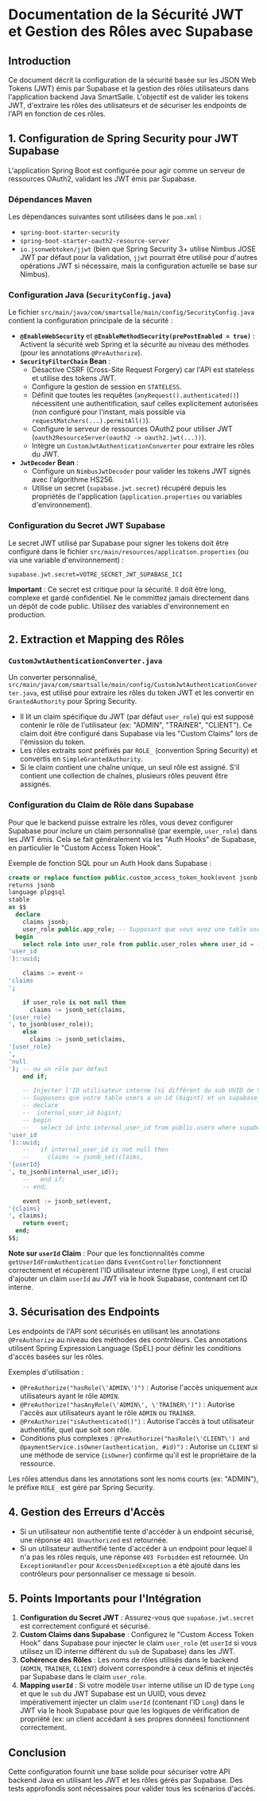 # Documentation de la Sécurité JWT et Gestion des Rôles avec Supabase

## Introduction

Ce document décrit la configuration de la sécurité basée sur les JSON Web Tokens (JWT) émis par Supabase et la gestion des rôles utilisateurs dans l'application backend Java SmartSalle. L'objectif est de valider les tokens JWT, d'extraire les rôles des utilisateurs et de sécuriser les endpoints de l'API en fonction de ces rôles.

## 1. Configuration de Spring Security pour JWT Supabase

L'application Spring Boot est configurée pour agir comme un serveur de ressources OAuth2, validant les JWT émis par Supabase.

### Dépendances Maven

Les dépendances suivantes sont utilisées dans le `pom.xml` :

*   `spring-boot-starter-security`
*   `spring-boot-starter-oauth2-resource-server`
*   `io.jsonwebtoken/jjwt` (bien que Spring Security 3+ utilise Nimbus JOSE JWT par défaut pour la validation, `jjwt` pourrait être utilisé pour d'autres opérations JWT si nécessaire, mais la configuration actuelle se base sur Nimbus).

### Configuration Java (`SecurityConfig.java`)

Le fichier `src/main/java/com/smartsalle/main/config/SecurityConfig.java` contient la configuration principale de la sécurité :

*   **`@EnableWebSecurity`** et **`@EnableMethodSecurity(prePostEnabled = true)`** : Activent la sécurité web Spring et la sécurité au niveau des méthodes (pour les annotations `@PreAuthorize`).
*   **`SecurityFilterChain` Bean** :
    *   Désactive CSRF (Cross-Site Request Forgery) car l'API est stateless et utilise des tokens JWT.
    *   Configure la gestion de session en `STATELESS`.
    *   Définit que toutes les requêtes (`anyRequest().authenticated()`) nécessitent une authentification, sauf celles explicitement autorisées (non configuré pour l'instant, mais possible via `requestMatchers(...).permitAll()`).
    *   Configure le serveur de ressources OAuth2 pour utiliser JWT (`oauth2ResourceServer(oauth2 -> oauth2.jwt(...))`).
    *   Intègre un `CustomJwtAuthenticationConverter` pour extraire les rôles du JWT.
*   **`JwtDecoder` Bean** :
    *   Configure un `NimbusJwtDecoder` pour valider les tokens JWT signés avec l'algorithme HS256.
    *   Utilise un secret (`supabase.jwt.secret`) récupéré depuis les propriétés de l'application (`application.properties` ou variables d'environnement).

### Configuration du Secret JWT Supabase

Le secret JWT utilisé par Supabase pour signer les tokens doit être configuré dans le fichier `src/main/resources/application.properties` (ou via une variable d'environnement) :

```properties
supabase.jwt.secret=VOTRE_SECRET_JWT_SUPABASE_ICI
```

**Important** : Ce secret est critique pour la sécurité. Il doit être long, complexe et gardé confidentiel. Ne le committez jamais directement dans un dépôt de code public. Utilisez des variables d'environnement en production.

## 2. Extraction et Mapping des Rôles

### `CustomJwtAuthenticationConverter.java`

Un converter personnalisé, `src/main/java/com/smartsalle/main/config/CustomJwtAuthenticationConverter.java`, est utilisé pour extraire les rôles du token JWT et les convertir en `GrantedAuthority` pour Spring Security.

*   Il lit un claim spécifique du JWT (par défaut `user_role`) qui est supposé contenir le rôle de l'utilisateur (ex: "ADMIN", "TRAINER", "CLIENT"). Ce claim doit être configuré dans Supabase via les "Custom Claims" lors de l'émission du token.
*   Les rôles extraits sont préfixés par `ROLE_` (convention Spring Security) et convertis en `SimpleGrantedAuthority`.
*   Si le claim contient une chaîne unique, un seul rôle est assigné. S'il contient une collection de chaînes, plusieurs rôles peuvent être assignés.

### Configuration du Claim de Rôle dans Supabase

Pour que le backend puisse extraire les rôles, vous devez configurer Supabase pour inclure un claim personnalisé (par exemple, `user_role`) dans les JWT émis. Cela se fait généralement via les "Auth Hooks" de Supabase, en particulier le "Custom Access Token Hook".

Exemple de fonction SQL pour un Auth Hook dans Supabase :

```sql
create or replace function public.custom_access_token_hook(event jsonb)
returns jsonb
language plpgsql
stable
as $$
  declare
    claims jsonb;
    user_role public.app_role; -- Supposant que vous avez une table user_roles et un type app_role
  begin
    select role into user_role from public.user_roles where user_id = (event->>
'user_id
')::uuid;

    claims := event->
'claims
';

    if user_role is not null then
      claims := jsonb_set(claims, 
'{user_role}
', to_jsonb(user_role));
    else
      claims := jsonb_set(claims, 
'{user_role}
', 
'null
'); -- ou un rôle par défaut
    end if;

    -- Injecter l'ID utilisateur interne (si différent du sub UUID de Supabase)
    -- Supposons que votre table users a un id (bigint) et un supabase_uuid (uuid)
    -- declare
    --  internal_user_id bigint;
    -- begin
    --   select id into internal_user_id from public.users where supabase_uuid = (event->>
'user_id
')::uuid;
    --   if internal_user_id is not null then
    --     claims := jsonb_set(claims, 
'{userId}
', to_jsonb(internal_user_id));
    --   end if;
    -- end;

    event := jsonb_set(event, 
'{claims}
', claims);
    return event;
  end;
$$;
```

**Note sur `userId` Claim** : Pour que les fonctionnalités comme `getUserIdFromAuthentication` dans `EventController` fonctionnent correctement et récupèrent l'ID utilisateur interne (type `Long`), il est crucial d'ajouter un claim `userId` au JWT via le hook Supabase, contenant cet ID interne.

## 3. Sécurisation des Endpoints

Les endpoints de l'API sont sécurisés en utilisant les annotations `@PreAuthorize` au niveau des méthodes des contrôleurs. Ces annotations utilisent Spring Expression Language (SpEL) pour définir les conditions d'accès basées sur les rôles.

Exemples d'utilisation :

*   `@PreAuthorize("hasRole(\'ADMIN\')")` : Autorise l'accès uniquement aux utilisateurs ayant le rôle `ADMIN`.
*   `@PreAuthorize("hasAnyRole(\'ADMIN\', \'TRAINER\')")` : Autorise l'accès aux utilisateurs ayant le rôle `ADMIN` ou `TRAINER`.
*   `@PreAuthorize("isAuthenticated()")` : Autorise l'accès à tout utilisateur authentifié, quel que soit son rôle.
*   Conditions plus complexes : `@PreAuthorize("hasRole(\'CLIENT\') and @paymentService.isOwner(authentication, #id)")` : Autorise un `CLIENT` si une méthode de service (`isOwner`) confirme qu'il est le propriétaire de la ressource.

Les rôles attendus dans les annotations sont les noms courts (ex: "ADMIN"), le préfixe `ROLE_` est géré par Spring Security.

## 4. Gestion des Erreurs d'Accès

*   Si un utilisateur non authentifié tente d'accéder à un endpoint sécurisé, une réponse `401 Unauthorized` est retournée.
*   Si un utilisateur authentifié tente d'accéder à un endpoint pour lequel il n'a pas les rôles requis, une réponse `403 Forbidden` est retournée. Un `ExceptionHandler` pour `AccessDeniedException` a été ajouté dans les contrôleurs pour personnaliser ce message si besoin.

## 5. Points Importants pour l'Intégration

1.  **Configuration du Secret JWT** : Assurez-vous que `supabase.jwt.secret` est correctement configuré et sécurisé.
2.  **Custom Claims dans Supabase** : Configurez le "Custom Access Token Hook" dans Supabase pour injecter le claim `user_role` (et `userId` si vous utilisez un ID interne différent du `sub` de Supabase) dans les JWT.
3.  **Cohérence des Rôles** : Les noms de rôles utilisés dans le backend (`ADMIN`, `TRAINER`, `CLIENT`) doivent correspondre à ceux définis et injectés par Supabase dans le claim `user_role`.
4.  **Mapping `userId`** : Si votre modèle `User` interne utilise un ID de type `Long` et que le `sub` du JWT Supabase est un UUID, vous devez impérativement injecter un claim `userId` (contenant l'ID `Long`) dans le JWT via le hook Supabase pour que les logiques de vérification de propriété (ex: un client accédant à ses propres données) fonctionnent correctement.

## Conclusion

Cette configuration fournit une base solide pour sécuriser votre API backend Java en utilisant les JWT et les rôles gérés par Supabase. Des tests approfondis sont nécessaires pour valider tous les scénarios d'accès.
